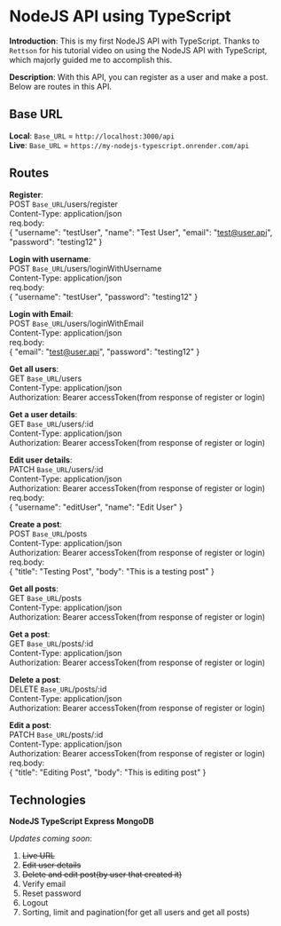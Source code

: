 # NodeJS API using TypeScript

**Introduction**: This is my first NodeJS API with TypeScript. Thanks to `Rettson` for his tutorial video on using the NodeJS API with TypeScript, which majorly
guided me to accomplish this.

**Description**: With this API, you can register as a user and make a post. Below are routes in this API.

## Base URL

**Local**: `Base_URL` = `http://localhost:3000/api`  
**Live**: `Base_URL` = `https://my-nodejs-typescript.onrender.com/api`

## Routes

**Register**:  
POST `Base_URL`/users/register  
Content-Type: application/json  
req.body:  
{
"username": "testUser",
"name": "Test User",
"email": "test@user.api",
"password": "testing12"
}

**Login with username**:  
POST `Base_URL`/users/loginWithUsername  
Content-Type: application/json  
req.body:  
{
"username": "testUser",
"password": "testing12"
}

**Login with Email**:  
POST `Base_URL`/users/loginWithEmail  
Content-Type: application/json  
req.body:  
{
"email": "test@user.api",
"password": "testing12"
}

**Get all users**:  
GET `Base_URL`/users  
Content-Type: application/json  
Authorization: Bearer accessToken(from response of register or login)

**Get a user details**:  
GET `Base_URL`/users/:id  
Content-Type: application/json  
Authorization: Bearer accessToken(from response of register or login)

**Edit user details**:  
PATCH `Base_URL`/users/:id  
Content-Type: application/json  
Authorization: Bearer accessToken(from response of register or login)  
req.body:  
{
"username": "editUser",
"name": "Edit User"
}

**Create a post**:  
POST `Base_URL`/posts  
Content-Type: application/json  
Authorization: Bearer accessToken(from response of register or login)  
req.body:  
{
"title": "Testing Post",
"body": "This is a testing post"
}

**Get all posts**:  
GET `Base_URL`/posts  
Content-Type: application/json  
Authorization: Bearer accessToken(from response of register or login)

**Get a post**:  
GET `Base_URL`/posts/:id  
Content-Type: application/json  
Authorization: Bearer accessToken(from response of register or login)

**Delete a post**:  
DELETE `Base_URL`/posts/:id  
Content-Type: application/json  
Authorization: Bearer accessToken(from response of register or login)

**Edit a post**:  
PATCH `Base_URL`/posts/:id  
Content-Type: application/json  
Authorization: Bearer accessToken(from response of register or login)  
req.body:  
{
"title": "Editing Post",
"body": "This is editing post"
}

## Technologies

**NodeJS TypeScript Express MongoDB**

_Updates coming soon_:

1. ~~Live URL~~
2. ~~Edit user details~~
3. ~~Delete and edit post(by user that created it)~~
4. Verify email
5. Reset password
6. Logout
7. Sorting, limit and pagination(for get all users and get all posts)
